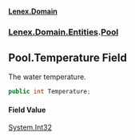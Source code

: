 #### [Lenex.Domain](index.md 'index')
### [Lenex.Domain.Entities](Lenex.Domain.Entities.md 'Lenex.Domain.Entities').[Pool](Lenex.Domain.Entities.Pool.md 'Lenex.Domain.Entities.Pool')

## Pool.Temperature Field

The water temperature.

```csharp
public int Temperature;
```

#### Field Value
[System.Int32](https://docs.microsoft.com/en-us/dotnet/api/System.Int32 'System.Int32')